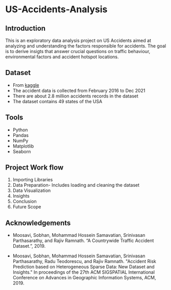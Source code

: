 # US-Accidents-Analysis

## Introduction

This is an exploratory data analysis project on US Accidents aimed at analyzing and understanding the factors responsible for accidents. The goal is to derive insigts that answer crucial questions on traffic behaviour, environmental factors and accident hotspot locations.

## Dataset

* From [kaggle](https://www.kaggle.com/datasets/sobhanmoosavi/us-accidents)
* The accident data is collected from February 2016 to Dec 2021
* There are about 2.8 million accidents records in the dataset
* The dataset contains 49 states of the USA 

## Tools

* Python
* Pandas
* NumPy
* Matplotlib
* Seaborn

## Project Work flow

1. Importing Libraries
2. Data Preparation- Includes loading and cleaning the dataset
3. Data Visualization
4. Insights 
5. Conclusion
6. Future Scope

## Acknowledgements

* Moosavi, Sobhan, Mohammad Hossein Samavatian, Srinivasan Parthasarathy, and Rajiv Ramnath. “A Countrywide Traffic Accident Dataset.”, 2019.

* Moosavi, Sobhan, Mohammad Hossein Samavatian, Srinivasan Parthasarathy, Radu Teodorescu, and Rajiv Ramnath. "Accident Risk Prediction based on Heterogeneous Sparse Data: New Dataset and Insights." In proceedings of the 27th ACM SIGSPATIAL International Conference on Advances in Geographic Information Systems, ACM, 2019.





